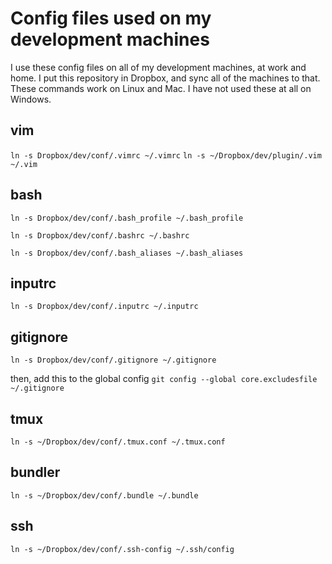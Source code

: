 # Config files used on my development machines

I use these config files on all of my development machines, at work and home. I put this repository in Dropbox, and sync all of the machines to that. These commands work on Linux and Mac. I have not used these at all on Windows.

## vim

`ln -s Dropbox/dev/conf/.vimrc ~/.vimrc`
`ln -s ~/Dropbox/dev/plugin/.vim ~/.vim`

## bash

`ln -s Dropbox/dev/conf/.bash_profile ~/.bash_profile`

`ln -s Dropbox/dev/conf/.bashrc ~/.bashrc`

`ln -s Dropbox/dev/conf/.bash_aliases ~/.bash_aliases`

## inputrc

`ln -s Dropbox/dev/conf/.inputrc ~/.inputrc`

## gitignore

`ln -s Dropbox/dev/conf/.gitignore ~/.gitignore`

then, add this to the global config
`git config --global core.excludesfile ~/.gitignore`

## tmux

`ln -s ~/Dropbox/dev/conf/.tmux.conf ~/.tmux.conf`

## bundler

`ln -s ~/Dropbox/dev/conf/.bundle ~/.bundle`

## ssh

`ln -s ~/Dropbox/dev/conf/.ssh-config ~/.ssh/config`

